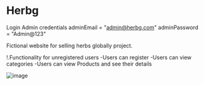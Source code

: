 # Herbg
Login Admin credentials
adminEmail = "admin@herbg.com"
adminPassword = "Admin@123"

Fictional website for selling herbs globally project.

!.Functionality for unregistered users
-Users can register
-Users can view categories
-Users can view Products and see their details


![image](https://github.com/user-attachments/assets/c28d3fa3-aa98-4533-a9d5-6ddba5885453)

